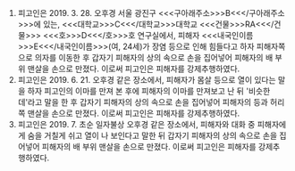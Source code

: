 1. 피고인은 2019. 3. 28. 오후경 서울 광진구 <<<구아래주소>>>B<<</구아래주소>>>에 있는, <<<대학교>>>C<<</대학교>>>대학교 <<<건물>>>RA<<</건물>>> <<<호>>>D<<</호>>>호 연구실에서, 피해자 <<<내국인이름>>>E<<</내국인이름>>>(여, 24세)가 장염 등으로 인해 힘들다고 하자 피해자쪽으로 의자를 이동한 후 갑자기 피해자의 상의 속으로 손을 집어넣어 피해자의 배 부위 맨살을 손으로 만졌다.
이로써 피고인은 피해자를 강제추행하였다.
2. 피고인은 2019. 6. 21. 오후경 같은 장소에서, 피해자가 몸살 등으로 열이 있다는 말을 하자 피고인의 이마를 만져 본 후에 피해자의 이마를 만져보고 난 뒤 '비슷한데'라고 말을 한 후 갑자기 피해자의 상의 속으로 손을 집어넣어 피해자의 등과 허리쪽 맨살을 손으로 만졌다.
이로써 피고인은 피해자를 강제추행하였다.
3. 피고인은 2019. 7. 초순 일자불상 오후경 같은 장소에서, 피해자와 대화 중 피해자에게 숨을 거칠게 쉬고 열이 나 보인다고 말한 뒤 갑자기 피해자의 상의 속으로 손을 집어넣어 피해자의 배 부위 맨살을 손으로 만졌다.
이로써 피고인은 피해자를 강제추행하였다.